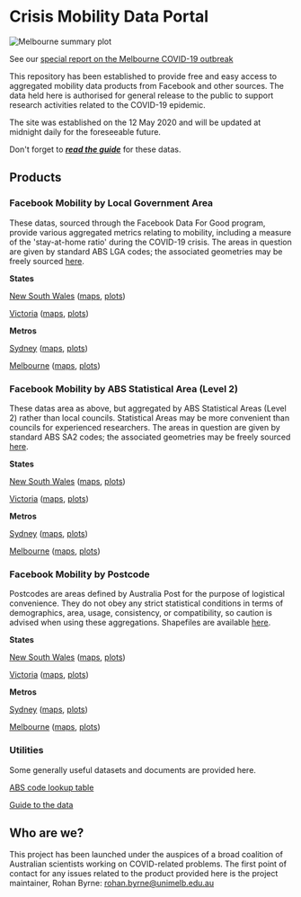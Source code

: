 # Crisis Mobility Data Portal

![Melbourne summary plot](https://rsbyrne.github.io/mobility-aus/products/melsummarysimple.png)

See our [special report on the Melbourne COVID-19 outbreak](https://rsbyrne.github.io/mobility-aus/products/meldash.html)

This repository has been established to provide free and easy access to aggregated mobility data products from Facebook and other sources. The data held here is authorised for general release to the public to support research activities related to the COVID-19 epidemic.

The site was established on the 12 May 2020 and will be updated at midnight daily for the foreseeable future.

Don't forget to [***read the guide***](https://rsbyrne.github.io/mobility-aus/guide) for these datas.

## Products

### Facebook Mobility by Local Government Area

These datas, sourced through the Facebook Data For Good program, provide various aggregated metrics
relating to mobility, including a measure of the 'stay-at-home ratio' during the COVID-19 crisis.
The areas in question are given by standard ABS LGA codes; the associated geometries may be freely sourced [here](https://www.abs.gov.au/ausstats/abs@.nsf/Lookup/by%20Subject/1270.0.55.003~July%202016~Main%20Features~Local%20Government%20Areas%20(LGA)~7).

**States**

[New South Wales](https://rsbyrne.github.io/mobility-aus/products/mob_lga_nsw.csv) ([maps](https://rsbyrne.github.io/mobility-aus/products/mob_lga_nsw.html), [plots](https://rsbyrne.github.io/mobility-aus/products/mob_lga_nsw.png))

[Victoria](https://rsbyrne.github.io/mobility-aus/products/mob_lga_vic.csv) ([maps](https://rsbyrne.github.io/mobility-aus/products/mob_lga_vic.html), [plots](https://rsbyrne.github.io/mobility-aus/products/mob_lga_vic.png))

**Metros**

[Sydney](https://rsbyrne.github.io/mobility-aus/products/mob_lga_syd.csv) ([maps](https://rsbyrne.github.io/mobility-aus/products/mob_lga_syd.html), [plots](https://rsbyrne.github.io/mobility-aus/products/mob_lga_syd.png))

[Melbourne](https://rsbyrne.github.io/mobility-aus/products/mob_lga_mel.csv) ([maps](https://rsbyrne.github.io/mobility-aus/products/mob_lga_mel.html), [plots](https://rsbyrne.github.io/mobility-aus/products/mob_lga_mel.png))

### Facebook Mobility by ABS Statistical Area (Level 2)

These datas area as above, but aggregated by ABS Statistical Areas (Level 2) rather than local councils.
Statistical Areas may be more convenient than councils for experienced researchers.
The areas in question are given by standard ABS SA2 codes; the associated geometries may be freely sourced [here](https://www.abs.gov.au/ausstats/abs@.nsf/Lookup/by%20Subject/1270.0.55.001~July%202016~Main%20Features~Statistical%20Area%20Level%202%20(SA2)~10014).

**States**

[New South Wales](https://rsbyrne.github.io/mobility-aus/products/mob_sa2_nsw.csv) ([maps](https://rsbyrne.github.io/mobility-aus/products/mob_sa2_nsw.html), [plots](https://rsbyrne.github.io/mobility-aus/products/mob_sa2_nsw.png))

[Victoria](https://rsbyrne.github.io/mobility-aus/products/mob_sa2_vic.csv) ([maps](https://rsbyrne.github.io/mobility-aus/products/mob_sa2_vic.html), [plots](https://rsbyrne.github.io/mobility-aus/products/mob_sa2_vic.png))

**Metros**

[Sydney](https://rsbyrne.github.io/mobility-aus/products/mob_sa2_syd.csv) ([maps](https://rsbyrne.github.io/mobility-aus/products/mob_sa2_syd.html), [plots](https://rsbyrne.github.io/mobility-aus/products/mob_sa2_syd.png))

[Melbourne](https://rsbyrne.github.io/mobility-aus/products/mob_sa2_mel.csv) ([maps](https://rsbyrne.github.io/mobility-aus/products/mob_sa2_mel.html), [plots](https://rsbyrne.github.io/mobility-aus/products/mob_sa2_mel.png))

### Facebook Mobility by Postcode
Postcodes are areas defined by Australia Post for the purpose of logistical convenience.
They do not obey any strict statistical conditions in terms of demographics, area, usage, consistency, or compatibility,
so caution is advised when using these aggregations.
Shapefiles are available [here](https://www.abs.gov.au/AUSSTATS/abs@.nsf/DetailsPage/1270.0.55.003July%202016?OpenDocument).

**States**

[New South Wales](https://rsbyrne.github.io/mobility-aus/products/mob_postcodes_nsw.csv) ([maps](https://rsbyrne.github.io/mobility-aus/products/mob_postcodes_nsw.html), [plots](https://rsbyrne.github.io/mobility-aus/products/mob_postcodes_nsw.png))

[Victoria](https://rsbyrne.github.io/mobility-aus/products/mob_postcodes_vic.csv) ([maps](https://rsbyrne.github.io/mobility-aus/products/mob_postcodes_vic.html), [plots](https://rsbyrne.github.io/mobility-aus/products/mob_postcodes_vic.png))

**Metros**

[Sydney](https://rsbyrne.github.io/mobility-aus/products/mob_postcodes_syd.csv) ([maps](https://rsbyrne.github.io/mobility-aus/products/mob_postcodes_syd.html), [plots](https://rsbyrne.github.io/mobility-aus/products/mob_postcodes_syd.png))

[Melbourne](https://rsbyrne.github.io/mobility-aus/products/mob_postcodes_mel.csv) ([maps](https://rsbyrne.github.io/mobility-aus/products/mob_postcodes_mel.html), [plots](https://rsbyrne.github.io/mobility-aus/products/mob_postcodes_mel.png))

### Utilities

Some generally useful datasets and documents are provided here.

[ABS code lookup table](https://rsbyrne.github.io/mobility-aus/products/abs_lookup.csv)

[Guide to the data](https://rsbyrne.github.io/mobility-aus/guide)

## Who are we?

This project has been launched under the auspices of a broad coalition of Australian scientists working on COVID-related problems. The first point of contact for any issues related to the product provided here is the project maintainer, Rohan Byrne: <rohan.byrne@unimelb.edu.au>
